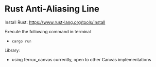 # Rust Anti-Aliasing Line

Install Rust: https://www.rust-lang.org/tools/install

Execute the following command in terminal
* `cargo run`

Library:
* using ferrux_canvas currently, open to other Canvas implementations



